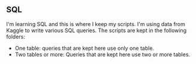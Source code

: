 ## SQL

I'm learning SQL and this is where I keep my scripts. I'm using data from Kaggle to write various SQL queries. The scripts are kept in the following folders:

* One table: queries that are kept here use only one table.
* Two tables or more: Queries that are kept here use two or more tables.
